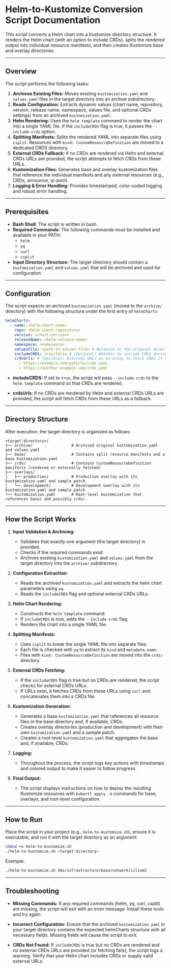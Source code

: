 # Helm-to-Kustomize Conversion Script Documentation

This script converts a Helm chart into a Kustomize directory structure. It renders the Helm chart (with an option to
include CRDs), splits the rendered output into individual resource manifests, and then creates Kustomize base and
overlay directories.

---

## Overview

The script performs the following tasks:

1. **Archives Existing Files:** Moves existing `kustomization.yaml` and `values.yaml` files in the target directory into
   an archive subdirectory.
2. **Reads Configuration:** Extracts dynamic values (chart name, repository, version, release name, namespace, values
   file, and optional CRDs settings) from an archived `kustomization.yaml`.
3. **Helm Rendering:** Uses the `helm template` command to render the chart into a single YAML file. If the
   `includeCRDS` flag is true, it passes the `--include-crds` option.
4. **Splitting Manifests:** Splits the rendered YAML into separate files using `csplit`. Resources with
   `kind: CustomResourceDefinition` are moved to a dedicated CRDS directory.
5. **External CRDs Fallback:** If no CRDs are rendered via Helm and external CRDs URLs are provided, the script attempts
   to fetch CRDs from these URLs.
6. **Kustomization Files:** Generates base and overlay kustomization files that reference the individual manifests and
   any external resources (e.g., CRDs, announce, ip-pool).
7. **Logging & Error Handling:** Provides timestamped, color-coded logging and robust error handling.

---

## Prerequisites

- **Bash Shell:** The script is written in bash.
- **Required Commands:** The following commands must be installed and available in your PATH:
  - `helm`
  - `yq`
  - `curl`
  - `csplit`
- **Input Directory Structure:** The target directory should contain a `kustomization.yaml` and `values.yaml` that will
  be archived and used for configuration.

---

## Configuration

The script expects an archived `kustomization.yaml` (moved to the `archive/` directory) with the following structure
under the first entry of `helmCharts`:

```yaml
helmCharts:
  - name: <helm-chart-name>
    repo: <helm-chart-repository>
    version: <chart-version>
    releaseName: <helm-release-name>
    namespace: <namespace>
    valuesFile: <path-to-values-file> # Relative to the original directory
    includeCRDS: true|false # (Optional) Whether to include CRDs during rendering
    crdsUrls: # (Optional) External URLs as an array to fetch CRDs if needed
      - https://example.com/path/to/crds.yaml
      - https://another.example.com/crds.yaml
```

- **includeCRDS:** If set to `true`, the script will pass `--include-crds` to the `helm template` command so that CRDs
  are rendered.

- **crdsUrls:** If no CRDs are rendered by Helm and external CRDs URLs are provided, the script will fetch CRDs from
  these URLs as a fallback.

---

## Directory Structure

After execution, the target directory is organized as follows:

```
<target-directory>/
├── archive/                 # Archived original kustomization.yaml and values.yaml
├── base/                    # Contains split resource manifests and a base kustomization.yaml
├── crds/                    # Contains CustomResourceDefinition manifests (rendered or externally fetched)
├── overlays/
│   ├── production/          # Production overlay with its kustomization.yaml and sample patch
│   └── development/         # Development overlay with its kustomization.yaml and sample patch
└── kustomization.yaml       # Root-level kustomization that references base/ and possibly crds/
```

---

## How the Script Works

1. **Input Validation & Archiving:**

   - Validates that exactly one argument (the target directory) is provided.
   - Checks if the required commands exist.
   - Archives existing `kustomization.yaml` and `values.yaml` from the target directory into the `archive/`
     subdirectory.

2. **Configuration Extraction:**

   - Reads the archived `kustomization.yaml` and extracts the helm chart parameters using `yq`.
   - Reads the `includeCRDS` flag and optional external CRDs URLs.

3. **Helm Chart Rendering:**

   - Constructs the `helm template` command.
   - If `includeCRDS` is true, adds the `--include-crds` flag.
   - Renders the chart into a single YAML file.

4. **Splitting Manifests:**

   - Uses `csplit` to break the single YAML file into separate files.
   - Each file is checked with `yq` to extract its `kind` and `metadata.name`.
   - Files with `kind: CustomResourceDefinition` are moved into the `crds/` directory.

5. **External CRDs Fetching:**

   - If the `includeCRDS` flag is true but no CRDs are rendered, the script checks for external CRDs URLs.
   - If URLs exist, it fetches CRDs from these URLs using `curl` and concatenates them into a CRDs file.

6. **Kustomization Generation:**

   - Generates a base `kustomization.yaml` that references all resource files in the base directory and, if available,
     CRDs.
   - Creates overlay directories (production and development) with their own `kustomization.yaml` and a sample patch.
   - Creates a root-level `kustomization.yaml` that aggregates the base and, if available, CRDs.

7. **Logging:**

   - Throughout the process, the script logs key actions with timestamps and colored output to make it easier to follow
     progress.

8. **Final Output:**
   - The script displays instructions on how to deploy the resulting Kustomize resources with `kubectl apply -k`
     commands for base, overlays, and root-level configuration.

---

## How to Run

Place the script in your project (e.g., `helm-to-kustomize.sh`), ensure it is executable, and run it with the target
directory as an argument:

```bash
chmod +x helm-to-kustomize.sh
./helm-to-kustomize.sh <target-directory>
```

Example:

```bash
./helm-to-kustomize.sh k8s/infrastructure/base/network/cilium2
```

---

## Troubleshooting

- **Missing Commands:** If any required commands (helm, yq, curl, csplit) are missing, the script will exit with an
  error message. Install these tools and try again.

- **Incorrect Configuration:** Ensure that the archived `kustomization.yaml` in your target directory contains the
  expected helmCharts structure with all necessary fields. Missing fields will cause the script to exit.

- **CRDs Not Found:** If `includeCRDS` is true but no CRDs are rendered and no external CRDs URLs are provided (or
  fetching fails), the script logs a warning. Verify that your Helm chart includes CRDs or supply valid external URLs.
